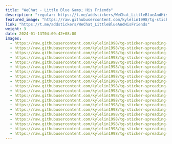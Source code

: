 ```yaml
---
title: "WeChat - Little Blue &amp; His Friends"
description: "regular: https://t.me/addstickers/WeChat_LittleBlueAndHisFriends"
featured_image: "https://raw.githubusercontent.com/kylelin1998/tg-sticker-spreading-worldwide-images/main/img/5e70a680-6fc6-4a18-918d-889fee3dcf54.jpg"
link: "https://t.me/addstickers/WeChat_LittleBlueAndHisFriends"
weight: 3
date: 2024-01-13T04:09:42+08:00
images:
  - https://raw.githubusercontent.com/kylelin1998/tg-sticker-spreading-worldwide-images/main/img/5e70a680-6fc6-4a18-918d-889fee3dcf54.jpg
  - https://raw.githubusercontent.com/kylelin1998/tg-sticker-spreading-worldwide-images/main/img/afda1d85-ba6a-441b-8d49-672f870a3ce7.jpg
  - https://raw.githubusercontent.com/kylelin1998/tg-sticker-spreading-worldwide-images/main/img/30aad243-07bd-4d74-93d7-df6e6d9f983d.jpg
  - https://raw.githubusercontent.com/kylelin1998/tg-sticker-spreading-worldwide-images/main/img/0c3f50b7-c662-49ba-a6bb-e1a0d2c6a80f.jpg
  - https://raw.githubusercontent.com/kylelin1998/tg-sticker-spreading-worldwide-images/main/img/4358d3ee-4d1e-4aea-ba7b-4a8fd7df0b8d.jpg
  - https://raw.githubusercontent.com/kylelin1998/tg-sticker-spreading-worldwide-images/main/img/3c028690-bb35-4274-8970-b135763f9d16.jpg
  - https://raw.githubusercontent.com/kylelin1998/tg-sticker-spreading-worldwide-images/main/img/679cd76d-9b33-4f5f-8870-cbd50111963a.jpg
  - https://raw.githubusercontent.com/kylelin1998/tg-sticker-spreading-worldwide-images/main/img/9fb37841-fe57-425d-94b6-c44ddc980b10.jpg
  - https://raw.githubusercontent.com/kylelin1998/tg-sticker-spreading-worldwide-images/main/img/1860b16b-e922-47ed-abbb-e4d77ff27acd.jpg
  - https://raw.githubusercontent.com/kylelin1998/tg-sticker-spreading-worldwide-images/main/img/de96fdcd-706f-4c35-a784-0f3c77bff77d.jpg
  - https://raw.githubusercontent.com/kylelin1998/tg-sticker-spreading-worldwide-images/main/img/42d2b942-bc78-4ca0-9329-1fa46280146f.jpg
  - https://raw.githubusercontent.com/kylelin1998/tg-sticker-spreading-worldwide-images/main/img/8fc0e168-bb3f-455d-a104-987c0e3974e7.jpg
  - https://raw.githubusercontent.com/kylelin1998/tg-sticker-spreading-worldwide-images/main/img/f65ebbe8-250a-4456-899d-14d0deac28e3.jpg
  - https://raw.githubusercontent.com/kylelin1998/tg-sticker-spreading-worldwide-images/main/img/3141ebdf-a4d1-43dd-b419-4e6fd73bcb3c.jpg
  - https://raw.githubusercontent.com/kylelin1998/tg-sticker-spreading-worldwide-images/main/img/138ea59e-7e11-45be-ab46-efe6ea50c3f2.jpg
  - https://raw.githubusercontent.com/kylelin1998/tg-sticker-spreading-worldwide-images/main/img/7baf9d6a-86a2-4dbb-9a07-b49b7637a788.jpg
  - https://raw.githubusercontent.com/kylelin1998/tg-sticker-spreading-worldwide-images/main/img/6af74908-1daa-4015-8b6d-c69f3027678c.jpg
  - https://raw.githubusercontent.com/kylelin1998/tg-sticker-spreading-worldwide-images/main/img/fd78a967-c7e2-47f3-9606-6ee522fc3b5f.jpg
  - https://raw.githubusercontent.com/kylelin1998/tg-sticker-spreading-worldwide-images/main/img/5f73ba4b-3f07-44ab-a54e-f4359322d6bb.jpg
  - https://raw.githubusercontent.com/kylelin1998/tg-sticker-spreading-worldwide-images/main/img/0cf68eb2-4e7c-47e4-8620-9078fb19040d.jpg
---
```


